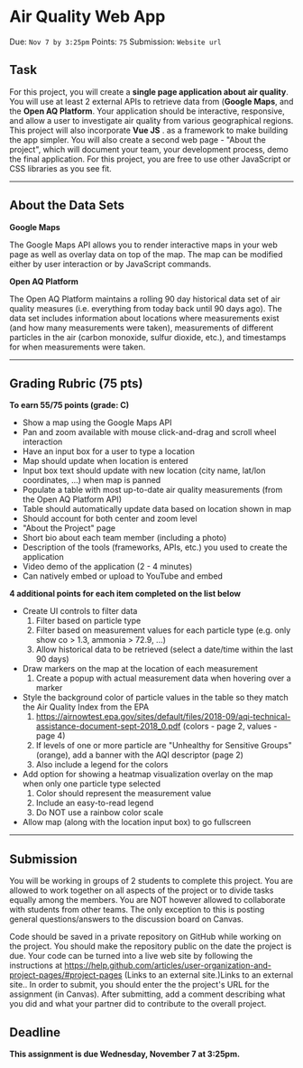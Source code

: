 Air Quality Web App
===================

Due: `Nov 7 by 3:25pm`
Points: `75`
Submission: `Website url`

## Task

  For this project, you will create a **single page application about air quality**. You will use at least 2 external APIs to retrieve data from (**Google Maps**, and the **Open AQ Platform**. Your application should be interactive, responsive, and allow a user to investigate air quality from various geographical regions. This project will also incorporate **Vue JS** . as a framework to make building the app simpler. 
  You will also create a second web page - "About the project", which will document your team, your development process, demo the final application. For this project, you are free to use other JavaScript or CSS libraries as you see fit.
 
---

## About the Data Sets

**Google Maps**

The Google Maps API allows you to render interactive maps in your web page as well as overlay data on top of the map. The map can be modified either by user interaction or by JavaScript commands.

**Open AQ Platform**

The Open AQ Platform maintains a rolling 90 day historical data set of air quality measures (i.e. everything from today back until 90 days ago). The data set includes information about locations where measurements exist (and how many measurements were taken), measurements of different particles in the air (carbon monoxide, sulfur dioxide, etc.), and timestamps for when measurements were taken.

---

## Grading Rubric (75 pts)

**To earn 55/75 points (grade: C)**

  * Show a map using the Google Maps API
  * Pan and zoom available with mouse click-and-drag and scroll wheel interaction 
  * Have an input box for a user to type a location
  * Map should update when location is entered
  * Input box text should update with new location (city name, lat/lon coordinates, ...) when map is panned
  * Populate a table with most up-to-date air quality measurements (from the Open AQ Platform API)
  * Table should automatically update data based on location shown in map
  * Should account for both center and zoom level
  * "About the Project" page
  * Short bio about each team member (including a photo)
  * Description of the tools (frameworks, APIs, etc.) you used to create the application
  * Video demo of the application (2 - 4 minutes)
  * Can natively embed or upload to YouTube and embed

**4 additional points for each item completed on the list below**

  * Create UI controls to filter data
    1. Filter based on particle type
    2. Filter based on measurement values for each particle type (e.g. only show co > 1.3, ammonia > 72.9, ...)
    3. Allow historical data to be retrieved (select a date/time within the last 90 days)
  * Draw markers on the map at the location of each measurement
    1. Create a popup with actual measurement data when hovering over a marker
  * Style the background color of particle values in the table so they match the Air Quality Index from the EPA
    1. https://airnowtest.epa.gov/sites/default/files/2018-09/aqi-technical-assistance-document-sept-2018_0.pdf (colors - page 2, values - page 4)
    1. If levels of one or more particle are "Unhealthy for Sensitive Groups" (orange), add a banner with the AQI descriptor (page 2)
    2. Also include a legend for the colors
  * Add option for showing a heatmap visualization overlay on the map when only one particle type selected
    1. Color should represent the measurement value
    2. Include an easy-to-read legend
    3. Do NOT use a rainbow color scale
  * Allow map (along with the location input box) to go fullscreen
  
  ---

## Submission

  You will be working in groups of 2 students to complete this project. You are allowed to work together on all aspects of the project or to divide tasks equally among the members. You are NOT however allowed to collaborate with students from other teams. The only exception to this is posting general questions/answers to the discussion board on Canvas.

  Code should be saved in a private repository on GitHub while working on the project. You should make the repository public on the date the project is due. Your code can be turned into a live web site by following the instructions at https://help.github.com/articles/user-organization-and-project-pages/#project-pages (Links to an external site.)Links to an external site.. In order to submit, you should enter the the project's URL for the assignment (in Canvas). After submitting, add a comment describing what you did and what your partner did to contribute to the overall project.

## Deadline

  **This assignment is due Wednesday, November 7 at 3:25pm.**
